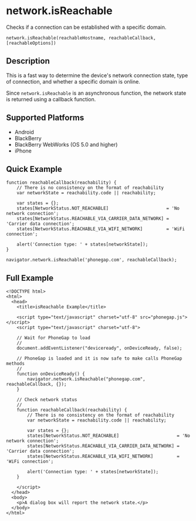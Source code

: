 network.isReachable
===================

Checks if a connection can be established with a specific domain.

    network.isReachable(reachableHostname, reachableCallback, [reachableOptions])

Description
-----------

This is a fast way to determine the device's network connection state, type of connection, and whether a specific domain is online.

Since `network.isReachable` is an asynchronous function, the network state is returned using a callback function.

Supported Platforms
-------------------

- Android
- BlackBerry
- BlackBerry WebWorks (OS 5.0 and higher)
- iPhone

Quick Example
-------------

    function reachableCallback(reachability) {
        // There is no consistency on the format of reachability
        var networkState = reachability.code || reachability;
        
        var states = {};
        states[NetworkStatus.NOT_REACHABLE]                      = 'No network connection';
        states[NetworkStatus.REACHABLE_VIA_CARRIER_DATA_NETWORK] = 'Carrier data connection';
        states[NetworkStatus.REACHABLE_VIA_WIFI_NETWORK]         = 'WiFi connection';
    
        alert('Connection type: ' + states[networkState]);
    }
    
    navigator.network.isReachable('phonegap.com', reachableCallback);


Full Example
------------

    <!DOCTYPE html>
    <html>
      <head>
        <title>isReachable Example</title>
        
        <script type="text/javascript" charset="utf-8" src="phonegap.js"></script>
        <script type="text/javascript" charset="utf-8">
            
        // Wait for PhoneGap to load
        // 
        document.addEventListener("deviceready", onDeviceReady, false);
        
        // PhoneGap is loaded and it is now safe to make calls PhoneGap methods
        //
        function onDeviceReady() {
            navigator.network.isReachable("phonegap.com", reachableCallback, {});
        }
        
        // Check network status
        //
        function reachableCallback(reachability) {
            // There is no consistency on the format of reachability
            var networkState = reachability.code || reachability;
            
            var states = {};
            states[NetworkStatus.NOT_REACHABLE]                      = 'No network connection';
            states[NetworkStatus.REACHABLE_VIA_CARRIER_DATA_NETWORK] = 'Carrier data connection';
            states[NetworkStatus.REACHABLE_VIA_WIFI_NETWORK]         = 'WiFi connection';
            
            alert('Connection type: ' + states[networkState]);
        }
        
        </script>
      </head>
      <body>
        <p>A dialog box will report the network state.</p>
      </body>
    </html>